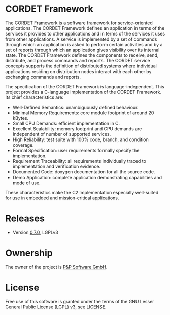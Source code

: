 # CORDET Framework

The CORDET Framework is a software framework for service-oriented applications. The CORDET Framework defines an application in terms of the services it provides to other applications and in terms of the services it uses from other applications. A service is implemented by a set of commands through which an application is asked to perform certain activities and by a set of reports through which an application gives visibility over its internal state. The CORDET Framework defines the components to receive, send, distribute, and process commands and reports. The CORDET service concepts supports the definition of distributed systems where individual applications residing on distribution nodes interact with each other by exchanging commands and reports.

The specification of the CORDET Framework is language-independent. This project provides a C-language implementation of the CORDET Framework. Its chief characteristics are:

- Well-Defined Semantics: unambiguously defined behaviour.
- Minimal Memory Requirements: core module footprint of around 20 kBytes.
- Small CPU Demands: efficient implementation in C.
- Excellent Scalability: memory footprint and CPU demands are independent of number of supported services.
- High Reliability: test suite with 100% code, branch, and condition coverage.
- Formal Specification: user requirements formally specify the implementation.
- Requirement Traceability: all requirements individually traced to implementation and verification evidence.
- Documented Code: doxygen documentation for all the source code.
- Demo Application: complete application demonstrating capabilities and mode of use. 

These characteristics make the C2 Implementation especially well-suited for use in embedded and mission-critical applications. 

# Releases
* Version [0.7.0](http://pnp-software.com/cordetfw/CordetFw_C2_Impl_LGPLv3_0.7.0.zip), LGPLv3

# Ownership

The owner of the project is [P&P Software GmbH](http://pnp-software.com/). 

# License

Free use of this software is granted under the terms of the GNU Lesser General Public License (LGPL) v3, see LICENSE.
